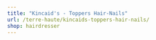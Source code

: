 ```yaml
---
title: "Kincaid's - Toppers Hair-Nails"
url: /terre-haute/kincaids-toppers-hair-nails/
shop: hairdresser
---
```

